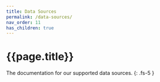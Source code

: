```yaml
---
title: Data Sources
permalink: /data-sources/
nav_order: 11
has_children: true
---
```


# {{page.title}}

The documentation for our supported data sources.
{: .fs-5 }